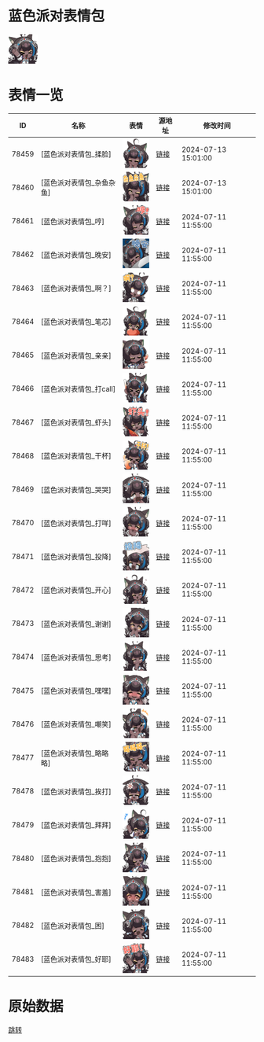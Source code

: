 # 蓝色派对表情包

<img src="./cover.png" height="60" alt="cover" />

# 表情一览

|ID|名称|表情|源地址|修改时间|
|----|----|----|----|----|
|78459|[蓝色派对表情包_揉脸]|<img src="./pic/078459_%5B蓝色派对表情包_揉脸%5D.png" height="60" alt="揉脸"/>|[链接](https://i0.hdslb.com/bfs/garb/c9e875432789bac2573ff7ca967e59656a0e4fff.png)|2024-07-13 15:01:00|
|78460|[蓝色派对表情包_杂鱼杂鱼]|<img src="./pic/078460_%5B蓝色派对表情包_杂鱼杂鱼%5D.png" height="60" alt="杂鱼杂鱼"/>|[链接](https://i0.hdslb.com/bfs/garb/93db808d0ab4204b7d0f2d939ea911fb17842c2c.png)|2024-07-13 15:01:00|
|78461|[蓝色派对表情包_哼]|<img src="./pic/078461_%5B蓝色派对表情包_哼%5D.png" height="60" alt="哼"/>|[链接](https://i0.hdslb.com/bfs/garb/fa7ae2989893572a4d2bda19477b9eaaed7c45c4.png)|2024-07-11 11:55:00|
|78462|[蓝色派对表情包_晚安]|<img src="./pic/078462_%5B蓝色派对表情包_晚安%5D.png" height="60" alt="晚安"/>|[链接](https://i0.hdslb.com/bfs/garb/f2c1042a9ed08cf3f1bba048e3c441a62a10591d.png)|2024-07-11 11:55:00|
|78463|[蓝色派对表情包_啊？]|<img src="./pic/078463_%5B蓝色派对表情包_啊？%5D.png" height="60" alt="啊？"/>|[链接](https://i0.hdslb.com/bfs/garb/366d4f6328bf5803418db0fa7415a53f9884cc57.png)|2024-07-11 11:55:00|
|78464|[蓝色派对表情包_笔芯]|<img src="./pic/078464_%5B蓝色派对表情包_笔芯%5D.png" height="60" alt="笔芯"/>|[链接](https://i0.hdslb.com/bfs/garb/8b5833fc5bf2f3b1a724d45e918034dbc42dc87b.png)|2024-07-11 11:55:00|
|78465|[蓝色派对表情包_亲亲]|<img src="./pic/078465_%5B蓝色派对表情包_亲亲%5D.png" height="60" alt="亲亲"/>|[链接](https://i0.hdslb.com/bfs/garb/d63e616c77ecfcdf6dfc28e2a2f63ae5b44c6ef1.png)|2024-07-11 11:55:00|
|78466|[蓝色派对表情包_打call]|<img src="./pic/078466_%5B蓝色派对表情包_打call%5D.png" height="60" alt="打call"/>|[链接](https://i0.hdslb.com/bfs/garb/a030349a15d6794b622a84ce83d913b29d8ed0b2.png)|2024-07-11 11:55:00|
|78467|[蓝色派对表情包_虾头]|<img src="./pic/078467_%5B蓝色派对表情包_虾头%5D.png" height="60" alt="虾头"/>|[链接](https://i0.hdslb.com/bfs/garb/9d563030f8a90d97055dd7357b8ea7ec82b19757.png)|2024-07-11 11:55:00|
|78468|[蓝色派对表情包_干杯]|<img src="./pic/078468_%5B蓝色派对表情包_干杯%5D.png" height="60" alt="干杯"/>|[链接](https://i0.hdslb.com/bfs/garb/a77eff21cc30056fb33a8934f9d473c1be09714b.png)|2024-07-11 11:55:00|
|78469|[蓝色派对表情包_哭哭]|<img src="./pic/078469_%5B蓝色派对表情包_哭哭%5D.png" height="60" alt="哭哭"/>|[链接](https://i0.hdslb.com/bfs/garb/488bd8fd489b89ca5fdc29cad668054c8fd63209.png)|2024-07-11 11:55:00|
|78470|[蓝色派对表情包_打咩]|<img src="./pic/078470_%5B蓝色派对表情包_打咩%5D.png" height="60" alt="打咩"/>|[链接](https://i0.hdslb.com/bfs/garb/588d3078e437ecbb7f448b670b5865f1af9eb6cc.png)|2024-07-11 11:55:00|
|78471|[蓝色派对表情包_投降]|<img src="./pic/078471_%5B蓝色派对表情包_投降%5D.png" height="60" alt="投降"/>|[链接](https://i0.hdslb.com/bfs/garb/4b98da29b9fcfada370bc3f0239f37b4e6df2246.png)|2024-07-11 11:55:00|
|78472|[蓝色派对表情包_开心]|<img src="./pic/078472_%5B蓝色派对表情包_开心%5D.png" height="60" alt="开心"/>|[链接](https://i0.hdslb.com/bfs/garb/9f4d4b297db7f3c3e580be03a52c0a1c2b23371d.png)|2024-07-11 11:55:00|
|78473|[蓝色派对表情包_谢谢]|<img src="./pic/078473_%5B蓝色派对表情包_谢谢%5D.png" height="60" alt="谢谢"/>|[链接](https://i0.hdslb.com/bfs/garb/ad7d06a1f2df919f3b5371368e6728361c9c94a2.png)|2024-07-11 11:55:00|
|78474|[蓝色派对表情包_思考]|<img src="./pic/078474_%5B蓝色派对表情包_思考%5D.png" height="60" alt="思考"/>|[链接](https://i0.hdslb.com/bfs/garb/c8707fc9fed5bf1910fdf6e138d0eba847e42942.png)|2024-07-11 11:55:00|
|78475|[蓝色派对表情包_嘿嘿]|<img src="./pic/078475_%5B蓝色派对表情包_嘿嘿%5D.png" height="60" alt="嘿嘿"/>|[链接](https://i0.hdslb.com/bfs/garb/14c8806edb734554b790d4ad4bc6cff65750065f.png)|2024-07-11 11:55:00|
|78476|[蓝色派对表情包_嘲笑]|<img src="./pic/078476_%5B蓝色派对表情包_嘲笑%5D.png" height="60" alt="嘲笑"/>|[链接](https://i0.hdslb.com/bfs/garb/2d1cef80f9e2649cdb615abd75729c25d4c137f0.png)|2024-07-11 11:55:00|
|78477|[蓝色派对表情包_略略略]|<img src="./pic/078477_%5B蓝色派对表情包_略略略%5D.png" height="60" alt="略略略"/>|[链接](https://i0.hdslb.com/bfs/garb/ae7a7f70e9ae661e335a9086edc58811500c1b64.png)|2024-07-11 11:55:00|
|78478|[蓝色派对表情包_挨打]|<img src="./pic/078478_%5B蓝色派对表情包_挨打%5D.png" height="60" alt="挨打"/>|[链接](https://i0.hdslb.com/bfs/garb/6ee8384104df45509510947ce22e349e7ce25a7f.png)|2024-07-11 11:55:00|
|78479|[蓝色派对表情包_拜拜]|<img src="./pic/078479_%5B蓝色派对表情包_拜拜%5D.png" height="60" alt="拜拜"/>|[链接](https://i0.hdslb.com/bfs/garb/5aeb7f505fd393317d624da5dad54e713212fbdd.png)|2024-07-11 11:55:00|
|78480|[蓝色派对表情包_抱抱]|<img src="./pic/078480_%5B蓝色派对表情包_抱抱%5D.png" height="60" alt="抱抱"/>|[链接](https://i0.hdslb.com/bfs/garb/5451a7b9f40e47f609ab96bc7c8cfe4535c309db.png)|2024-07-11 11:55:00|
|78481|[蓝色派对表情包_害羞]|<img src="./pic/078481_%5B蓝色派对表情包_害羞%5D.png" height="60" alt="害羞"/>|[链接](https://i0.hdslb.com/bfs/garb/650127606100f6bf29e55b57b40e7391b8e13d81.png)|2024-07-11 11:55:00|
|78482|[蓝色派对表情包_困]|<img src="./pic/078482_%5B蓝色派对表情包_困%5D.png" height="60" alt="困"/>|[链接](https://i0.hdslb.com/bfs/garb/ecbbbd66490a6c353d17a2b532758ea47301fa10.png)|2024-07-11 11:55:00|
|78483|[蓝色派对表情包_好耶]|<img src="./pic/078483_%5B蓝色派对表情包_好耶%5D.png" height="60" alt="好耶"/>|[链接](https://i0.hdslb.com/bfs/garb/0dc87ef0826ecb993fcad738481fb2965a8fe47e.png)|2024-07-11 11:55:00|

# 原始数据

[跳转](./raw.json)

